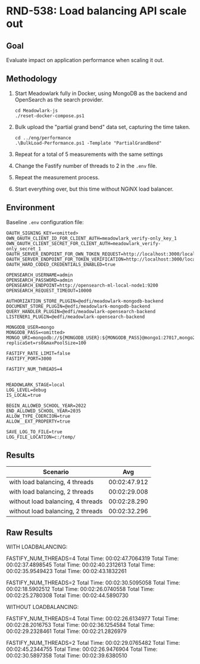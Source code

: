 # RND-538: Load balancing API scale out

## Goal

Evaluate impact on application performance when scaling it out.

## Methodology

1. Start Meadowlark fully in Docker, using MongoDB as the backend and OpenSearch
   as the search provider.

   ```pwsh
   cd Meadowlark-js
   ./reset-docker-compose.ps1
   ```

2. Bulk upload the "partial grand bend" data set, capturing the time taken.

   ```pwsh
   cd ../eng/performance
   .\BulkLoad-Performance.ps1 -Template "PartialGrandBend"
   ```

3. Repeat for a total of 5 measurements with the same settings
4. Change the Fastify number of threads to 2 in the `.env` file.
5. Repeat the measurement process.
6. Start everything over, but this time without NGiNX load balancer.

## Environment

Baseline `.env` configuration file:

```none
OAUTH_SIGNING_KEY=<omitted>
OWN_OAUTH_CLIENT_ID_FOR_CLIENT_AUTH=meadowlark_verify-only_key_1
OWN_OAUTH_CLIENT_SECRET_FOR_CLIENT_AUTH=meadowlark_verify-only_secret_1
OAUTH_SERVER_ENDPOINT_FOR_OWN_TOKEN_REQUEST=http://localhost:3000/local/oauth/token
OAUTH_SERVER_ENDPOINT_FOR_TOKEN_VERIFICATION=http://localhost:3000/local/oauth/verify
OAUTH_HARD_CODED_CREDENTIALS_ENABLED=true

OPENSEARCH_USERNAME=admin
OPENSEARCH_PASSWORD=admin
OPENSEARCH_ENDPOINT=http://opensearch-ml-local-node1:9200
OPENSEARCH_REQUEST_TIMEOUT=10000

AUTHORIZATION_STORE_PLUGIN=@edfi/meadowlark-mongodb-backend
DOCUMENT_STORE_PLUGIN=@edfi/meadowlark-mongodb-backend
QUERY_HANDLER_PLUGIN=@edfi/meadowlark-opensearch-backend
LISTENER1_PLUGIN=@edfi/meadowlark-opensearch-backend

MONGODB_USER=mongo
MONGODB_PASS=<omitted>
MONGO_URI=mongodb://${MONGODB_USER}:${MONGODB_PASS}@mongo1:27017,mongo2:27018,mongo3:27019/?replicaSet=rs0&maxPoolSize=100

FASTIFY_RATE_LIMIT=false
FASTIFY_PORT=3000

FASTIFY_NUM_THREADS=4


MEADOWLARK_STAGE=local
LOG_LEVEL=debug
IS_LOCAL=true

BEGIN_ALLOWED_SCHOOL_YEAR=2022
END_ALLOWED_SCHOOL_YEAR=2035
ALLOW_TYPE_COERCION=true
ALLOW__EXT_PROPERTY=true

SAVE_LOG_TO_FILE=true
LOG_FILE_LOCATION=c:/temp/
```

## Results

| Scenario                          | Avg          |
| --------------------------------- | ------------ |
| with load balancing, 4 threads    | 00:02:47.912 |
| with load balancing, 2 threads    | 00:02:29.008 |
| without load balancing, 4 threads | 00:02:28.290 |
| without load balancing, 2 threads | 00:02:32.296 |

## Raw Results

WITH LOADBALANCING:

FASTIFY_NUM_THREADS=4
	Total Time: 00:02:47.7064319
	Total Time: 00:02:37.4898545
	Total Time: 00:02:40.2312613
	Total Time: 00:02:35.9549423
	Total Time: 00:02:43.1832261

FASTIFY_NUM_THREADS=2
	Total Time: 00:02:30.5095058
	Total Time: 00:02:18.5902512
	Total Time: 00:02:26.0740558
	Total Time: 00:02:25.2780308
	Total Time: 00:02:44.5890730

WITHOUT LOADBALANCING:

FASTIFY_NUM_THREADS=4
	Total Time: 00:02:26.6134977
	Total Time: 00:02:28.2016753
	Total Time: 00:02:36.1254584
	Total Time: 00:02:29.2328461
	Total Time: 00:02:21.2826979

FASTIFY_NUM_THREADS=2
	Total Time: 00:02:29.0765482
	Total Time: 00:02:45.2344755
	Total Time: 00:02:26.9476904
	Total Time: 00:02:30.5897358
	Total Time: 00:02:39.6380510
